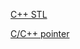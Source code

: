 [C++ STL](http://blog.csdn.net/tianshuai11/article/category/1154416)

[C/C++ pointer](http://blog.csdn.net/tianshuai11/article/category/1192187)
